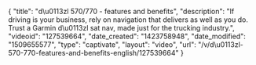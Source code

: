{
    "title": "d\u0113zl 570\/770 - features and benefits",
    "description": "If driving is your business, rely on navigation that delivers as well as you do.  Trust a Garmin d\u0113zl sat nav, made just for the trucking industry.",
    "videoid": "127539664",
    "date_created": "1423758948",
    "date_modified": "1509655577",
    "type": "captivate",
    "layout": "video",
    "url": "\/v\/d\u0113zl-570-770-features-and-benefits-english\/127539664"
}
